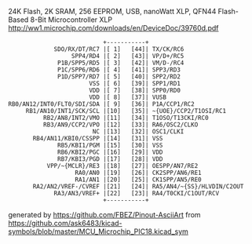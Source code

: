 24K Flash, 2K SRAM, 256 EEPROM, USB, nanoWatt XLP, QFN44
Flash-Based 8-Bit Microcontroller XLP
http://ww1.microchip.com/downloads/en/DeviceDoc/39760d.pdf


	                           +-----------+
	             SDO/RX/DT/RC7 |[ 1]   [44]| TX/CK/RC6
	                  SPP4/RD4 |[ 2]   [43]| VP/D+/RC5
	              P1B/SPP5/RD5 |[ 3]   [42]| VM/D-/RC4
	              P1C/SPP6/RD6 |[ 4]   [41]| SPP3/RD3
	              P1D/SPP7/RD7 |[ 5]   [40]| SPP2/RD2
	                       VSS |[ 6]   [39]| SPP1/RD1
	                       VDD |[ 7]   [38]| SPP0/RD0
	                       VDD |[ 8]   [37]| VUSB
	RB0/AN12/INT0/FLT0/SDI/SDA |[ 9]   [36]| P1A/CCP1/RC2
	     RB1/AN10/INT1/SCK/SCL |[10]   [35]| ~{UOE}/CCP2/T1OSI/RC1
	          RB2/AN8/INT2/VMO |[11]   [34]| T1OSO/T13CKI/RC0
	          RB3/AN9/CCP2/VPO |[12]   [33]| RA6/OSC2/CLKO
	                        NC |[13]   [32]| OSC1/CLKI
	       RB4/AN11/KBI0/CSSPP |[14]   [31]| VSS
	              RB5/KBI1/PGM |[15]   [30]| VSS
	              RB6/KBI2/PGC |[16]   [29]| VDD
	              RB7/KBI3/PGD |[17]   [28]| VDD
	           VPP/~{MCLR}/RE3 |[18]   [27]| OESPP/AN7/RE2
	                   RA0/AN0 |[19]   [26]| CK2SPP/AN6/RE1
	                   RA1/AN1 |[20]   [25]| CK1SPP/AN5/RE0
	       RA2/AN2/VREF-/CVREF |[21]   [24]| RA5/AN4/~{SS}/HLVDIN/C2OUT
	             RA3/AN3/VREF+ |[22]   [23]| RA4/T0CKI/C1OUT/RCV
	                           +-----------+


generated by https://github.com/FBEZ/Pinout-AsciiArt from https://github.com/ask6483/kicad-symbols/blob/master/MCU_Microchip_PIC18.kicad_sym